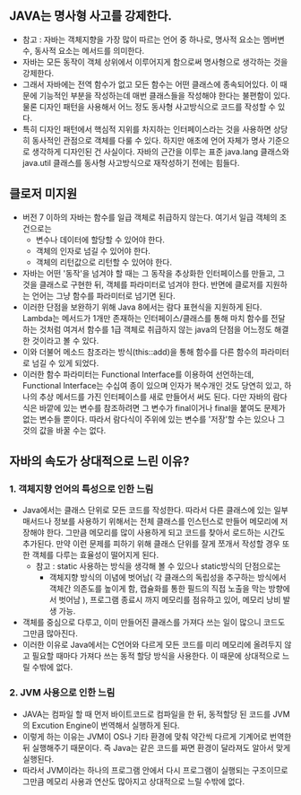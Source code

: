 ## JAVA는 명사형 사고를 강제한다.
* 참고 : 자바는 객체지향을 가장 많이 따르는 언어 중 하나로, 명사적 요소는 멤버변수, 동사적 요소는 메서드를 의미한다. 
* 자바는 모든 동작이 객체 상위에서 이루어지게 함으로써 명사형으로 생각하는 것을 강제한다. 
* 그래서 자바에는 전역 함수가 없고 모든 함수는 어떤 클래스에 종속되어있다. 이 때문에 기능적인 부분을 작성하는데 매번 클래스들을 작성해야 한다는 불편함이 있다. 물론 디자인 패턴을 사용해서 어느 정도 동사형 사고방식으로 코드를 작성할 수 있다. 
* 특히 디자인 패턴에서 핵심적 지위를 차지하는 인터페이스라는 것을 사용하면 상당히 동사적인 관점으로 객체를 다룰 수 있다. 하지만 애초에 언어 자체가 명사 기준으로 생각하게 디자인된 건 사실이다. 자바의 근간을 이루는 표준 java.lang 클래스와 java.util 클래스를 동사형 사고방식으로 재작성하기 전에는 힘들다. 

## 클로저 미지원
* 버전 7 이하의 자바는 함수를 일급 객체로 취급하지 않는다. 여기서 일급 객체의 조건으로는 
  * 변수나 데이터에 할당할 수 있어야 한다.
  * 객체의 인자로 넘길 수 있어야 한다.
  * 객체의 리턴값으로 리턴할 수 있어야 한다.
* 자바는 어떤 '동작'을 넘겨야 할 때는 그 동작을 추상화한 인터페이스를 만들고, 그것을 클래스로 구현한 뒤, 객체를 파라미터로 넘겨야 한다. 반면에 클로저를 지원하는 언어는 그냥 함수를 파라미터로 넘기면 된다.
* 이러한 단점을 보완하기 위해 Java 8에서는 람다 표현식을 지원하게 된다. Lambda는 메서드가 1개만 존재하는 인터페이스/클래스를 통해 마치 함수를 전달하는 것처럼 여겨서 함수를 1급 객체로 취급하지 않는 java의 단점을 어느정도 해결한 것이라고 볼 수 있다. 
* 이와 더불어 메소드 참조라는 방식(this::add)을 통해 함수를 다른 함수의 파라미터로 넘길 수 있게 되었다. 
* 이러한 함수 파라미터는 Functional Interface를 이용하여 선언하는데, Functional Interface는 수십여 종이 있으며 인자가 복수개인 것도 당연히 있고, 하나의 추상 메서드를 가진 인터페이스를 새로 만들어서 써도 된다. 다만 자바의 람다식은 바깥에 있는 변수를 참조하려면 그 변수가 final이거나 final을 붙여도 문제가 없는 변수들 뿐이다. 따라서 람다식이 주위에 있는 변수를 '저장'할 수는 있으나 그것의 값을 바꿀 수는 없다.

## 자바의 속도가 상대적으로 느린 이유?
### 1. 객체지향 언어의 특성으로 인한 느림
  * Java에서는 클래스 단위로 모든 코드를 작성한다. 따라서 다른 클래스에 있는 일부 매서드나 정보를 사용하기 위해서는 전체 클래스를 인스턴스로 만들어 메모리에 저장해야 한다. 그만큼 메모리를 많이 사용하게 되고 코드를 찾아서 로드하는 시간도 추가된다. 만약 이런 문제를 피하기 위해 클래스 단위를 잘게 쪼개서 작성할 경우 또한 객체를 다루는 효율성이 떨어지게 된다. 
    * 참고 : static 사용하는 방식을 생각해 볼 수 있으나 static방식의 단점으로는
      * 객체지향 방식의 이념에 벗어남( 각 클래스의 독립성을 추구하는 방식에서 객체간 의존도를 높이게 함, 캡슐화를 통한 필드의 직접 노출을 막는 방향에서 벗어남 ), 프로그램 종료시 까지 메모리를 점유하고 있어, 메모리 낭비 발생 가능.
* 객체를 중심으로 다루고, 이미 만들어진 클래스를 가져다 쓰는 일이 많으니 코드도 그만큼 많아진다. 
* 이러한 이유로 Java에서는 C언어와 다르게 모든 코드를 미리 메모리에 올려두지 않고 필요할 때마다 가져다 쓰는 동적 할당 방식을 사용한다. 이 때문에 상대적으로 느릴 수밖에 없다.
### 2. JVM 사용으로 인한 느림
* JAVA는 컴파일 할 때 먼저 바이트코드로 컴파일을 한 뒤, 동적할당 된 코드를 JVM의 Excution Engine이 번역해서 실행하게 된다.
* 이렇게 하는 이유는 JVM이 OS나 기타 환경에 맞춰 약간씩 다르게 기계어로 번역한 뒤 실행해주기 때문이다. 즉 Java는 같은 코드를 짜면 환경이 달라져도 알아서 맞게 실행된다. 
* 따라서 JVM이라는 하나의 프로그램 안에서 다시 프로그램이 실행되는 구조이므로 그만큼 메모리 사용과 연산도 많아지고 상대적으로 느릴 수밖에 없다.
